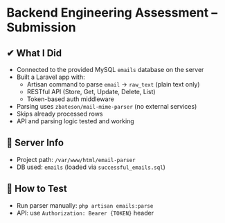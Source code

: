 # Backend Engineering Assessment – Submission

## ✔ What I Did

- Connected to the provided MySQL `emails` database on the server
- Built a Laravel app with:
    - Artisan command to parse `email` → `raw_text` (plain text only)
    - RESTful API (Store, Get, Update, Delete, List)
    - Token-based auth middleware
- Parsing uses `zbateson/mail-mime-parser` (no external services)
- Skips already processed rows
- API and parsing logic tested and working

## 📂 Server Info

- Project path: `/var/www/html/email-parser`
- DB used: `emails` (loaded via `successful_emails.sql`)

## 🧪 How to Test

- Run parser manually: `php artisan emails:parse`
- API: use `Authorization: Bearer {TOKEN}` header
